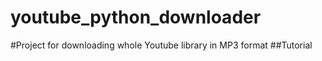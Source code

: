 # youtube_python_downloader
#Project for downloading whole Youtube library in MP3 format
##Tutorial

